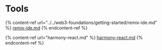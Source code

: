 # Tools

{% content-ref url="../../web3-foundations/getting-started/remix-ide.md" %}
[remix-ide.md](../../web3-foundations/getting-started/remix-ide.md)
{% endcontent-ref %}

{% content-ref url="harmony-react.md" %}
[harmony-react.md](harmony-react.md)
{% endcontent-ref %}



